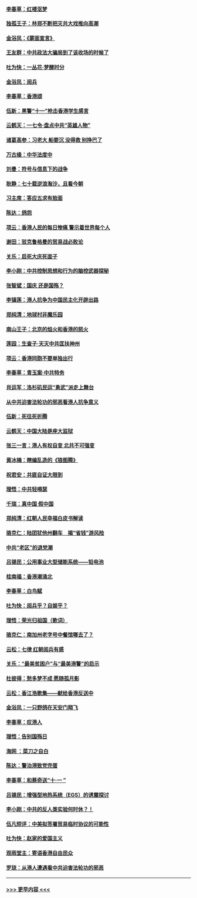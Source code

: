 #### [李春草：红楼沤梦](../pages/nsc993/n11569673.md?t=10051522) 
#### [独孤王子：林郑不断把灭共大戏推向高潮](../pages/nsc993/n11569381.md?t=10051522) 
#### [金浴凤：《蒙面宣言》](../pages/nsc993/n11569368.md?t=10051522) 
#### [王友群：中共政法大骗局到了该收场的时候了](../pages/nsc993/n11568940.md?t=10051522) 
#### [吐为快：一丛花‧梦醒时分](../pages/nsc993/n11567491.md?t=10051522) 
#### [金浴凤：阅兵](../pages/nsc993/n11567454.md?t=10051522) 
#### [李春草：香港颂](../pages/nsc993/n11567444.md?t=10051522) 
#### [伍新：黑警“十一”枪击香港学生感言](../pages/nsc993/n11567426.md?t=10051522) 
#### [云鹤天：一七令‧盘点中共“英雄人物”](../pages/nsc993/n11567091.md?t=10051522) 
#### [诸葛高参：习老大 船要沉 没得救 别挣巴了](../pages/nsc993/n11566976.md?t=10051522) 
#### [万古缘：中华法度中](../pages/nsc993/n11566726.md?t=10051522) 
#### [刘曼：符号与信息下的战争](../pages/nsc993/n11564655.md?t=10051522) 
#### [耿静：七十载逆浪淘沙，且看今朝](../pages/nsc993/n11564520.md?t=10051522) 
#### [习主席：答应五求有脸面](../pages/nsc993/n11563953.md?t=10051522) 
#### [陈达：鸽怨](../pages/nsc993/n11561879.md?t=10051522) 
#### [项云：香港人民的每日惨痛  警示着世界每个人](../pages/nsc993/n11559273.md?t=10051522) 
#### [谢田：驳克鲁格曼的贸易战必败论](../pages/nsc993/n11555840.md?t=10051522) 
#### [关乐：启死大庆死面子](../pages/nsc993/n11556823.md?t=10051522) 
#### [李小刚：中共控制思想和行为的脑控武器探秘](../pages/nsc993/n11556776.md?t=10051522) 
#### [张智斌：国庆  还是国殇？](../pages/nsc993/n11556617.md?t=10051522) 
#### [李镇莲：港人抗争为中国民主化开辟出路](../pages/nsc993/n11556570.md?t=10051522) 
#### [郑纯清：地球村非魔乐园](../pages/nsc993/n11555415.md?t=10051522) 
#### [南山王子：北京的焰火和香港的怒火](../pages/nsc993/n11555318.md?t=10051522) 
#### [莲园：生查子·天灭中共匡扶神州](../pages/nsc993/n11555302.md?t=10051522) 
#### [项云：香港同胞不要单独出行](../pages/nsc993/n11555276.md?t=10051522) 
#### [李春草：青玉案‧中共特务](../pages/nsc993/n11552356.md?t=10051522) 
#### [肖运军：洛杉矶民运“勇武”派走上舞台](../pages/nsc993/n11551595.md?t=10051522) 
#### [从中共迫害法轮功的邪恶看港人抗争意义](../pages/nsc993/n11540858.md?t=10051522) 
#### [伍新：死往死折腾](../pages/nsc993/n11550174.md?t=10051522) 
#### [云鹤天：中国大陆是座大监狱](../pages/nsc993/n11550155.md?t=10051522) 
#### [张三一言：港人有权自变 北共不可强变](../pages/nsc993/n11550132.md?t=10051522) 
#### [黄冰楠：瞎编乱造的《狼图腾》](../pages/nsc993/n11550082.md?t=10051522) 
#### [祝君安：共匪自证大限到](../pages/nsc993/n11550041.md?t=10051522) 
#### [理悟：中共轻嘚瑟](../pages/nsc993/n11547978.md?t=10051522) 
#### [千瑞：真中国 假中国](../pages/nsc993/n11547865.md?t=10051522) 
#### [郑纯清：红朝人民幸福白皮书解读](../pages/nsc993/n11547499.md?t=10051522) 
#### [骆克仁：陆团犹他州翻车　揭“省钱”游风险](../pages/nsc993/n11546977.md?t=10051522) 
#### [中共“老区”的退党潮](../pages/nsc993/n11545995.md?t=10051522) 
#### [吕锡民：公用事业大型储能系统——铅电池](../pages/nsc993/n11545701.md?t=10051522) 
#### [桂南福：香港潮涌北](../pages/nsc993/n11545682.md?t=10051522) 
#### [李春草：白鸟赋](../pages/nsc993/n11545663.md?t=10051522) 
#### [吐为快：阅兵乎？自娱乎？](../pages/nsc993/n11545625.md?t=10051522) 
#### [理悟：荣光归祖国（歌词）](../pages/nsc993/n11545616.md?t=10051522) 
#### [骆克仁：南加州老字号中餐馆哪去了？](../pages/nsc993/n11545120.md?t=10051522) 
#### [云松：七律 红朝阅兵有感](../pages/nsc993/n11542394.md?t=10051522) 
#### [关乐：“最美贫困户”与“最美港警”的启示](../pages/nsc993/n11542252.md?t=10051522) 
#### [杜彼得：愁多梦不成 愿随孤月影](../pages/nsc993/n11540296.md?t=10051522) 
#### [云松：香江浩歌集——献给香港反送中](../pages/nsc993/n11540149.md?t=10051522) 
#### [金浴凤：一只野鸽在天安门翔飞](../pages/nsc993/n11540280.md?t=10051522) 
#### [李春草：叹港人](../pages/nsc993/n11540119.md?t=10051522) 
#### [理悟：告别国殇日](../pages/nsc993/n11539610.md?t=10051522) 
#### [海网 ：菜刀之自白](../pages/nsc993/n11539597.md?t=10051522) 
#### [陈达：警治港致党完蛋](../pages/nsc993/n11538127.md?t=10051522) 
#### [李春草：和蔡奇送“十·一 ”](../pages/nsc993/n11537810.md?t=10051522) 
#### [吕锡民：增强型地热系统（EGS）的诱震探讨](../pages/nsc993/n11537765.md?t=10051522) 
#### [李小刚：中共的反人类实验何时休？！](../pages/nsc993/n11537669.md?t=10051522) 
#### [伍凡短评：中美拟签署贸易临时协议的可能性](../pages/nsc993/n11536773.md?t=10051522) 
#### [吐为快：赵家的爱国主义](../pages/nsc993/n11536750.md?t=10051522) 
#### [观雨堂主：寄语香港自由民众](../pages/nsc993/n11536735.md?t=10051522) 
#### [罗琼：从港人遭遇看中共迫害法轮功的邪恶](../pages/nsc993/n11507862.md?t=10051522) 

----
#### [ >>> 更早内容 <<< ](../indexes/nsc993-earlier.md)
